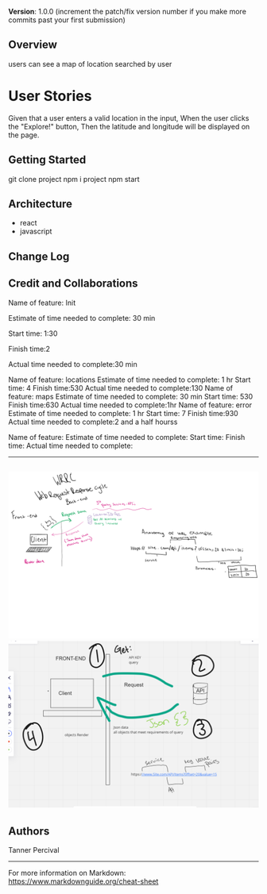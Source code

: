 **Version**: 1.0.0 (increment the patch/fix version number if you make more commits past your first submission)

## Overview
users can see a map of location searched by user

# User Stories
Given that a user enters a valid location in the input, When the user clicks the "Explore!" button, Then the latitude and longitude will be displayed on the page.

## Getting Started
git clone project
npm i project
npm start

## Architecture
- react
- javascript

## Change Log
<!-- Use this area to document the iterative changes made to your application as each feature is successfully implemented. Use time stamps. Here's an example:

01-01-2001 4:59pm - Application now has a fully-functional express server, with a GET route for the location resource. -->

## Credit and Collaborations

Name of feature: Init

Estimate of time needed to complete: 30 min

Start time: 1:30

Finish time:2 

Actual time needed to complete:30 min

Name of feature: locations
Estimate of time needed to complete: 1 hr 
Start time: 4
Finish time:530
Actual time needed to complete:130
Name of feature: maps
Estimate of time needed to complete: 30 min
Start time: 530
Finish time:630
Actual time needed to complete:1hr
Name of feature: error
Estimate of time needed to complete: 1 hr
Start time: 7
Finish time:930
Actual time needed to complete:2 and a half hourss

Name of feature: 
Estimate of time needed to complete: 
Start time: 
Finish time:
Actual time needed to complete:

---------------------------------
![ScreenShot](./public/images/wrrc1.png)
![ScreenShot](./public/images/WRRC.PNG)
------------------------------

## Authors
Tanner Percival

------------------------------

For more information on Markdown: https://www.markdownguide.org/cheat-sheet

